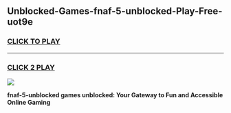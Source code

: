 
## Unblocked-Games-fnaf-5-unblocked-Play-Free-uot9e
<h3>
<a href="https://premium76.site?title=fnaf-5-unblocked&ref=10A">CLICK TO PLAY</a></h3>
<hr>

<h3>
<a href="https://premium76.site?title=fnaf-5-unblocked&ref=10A">CLICK 2 PLAY</a>
  
</h3>

<a href="https://premium76.site?title=fnaf-5-unblocked&ref=10A"><img src="https://clearcache.store/games.png"></a>


**fnaf-5-unblocked games unblocked: Your Gateway to Fun and Accessible Online Gaming**
